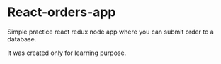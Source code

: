 # React-orders-app
Simple practice react redux node app where you can submit order to a database.

It was created only for learning purpose.
